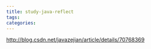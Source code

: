 ```yaml
---
title: study-java-reflect
tags:
categories:
---
```

http://blog.csdn.net/javazejian/article/details/70768369